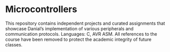 # Microcontrollers
This repository contains independent projects and curated assignments that showcase Danial’s implementation of various peripherals and communication protocols. Languages: C, AVR ASM.
All references to the course have been removed to protect the academic integrity of future classes.
